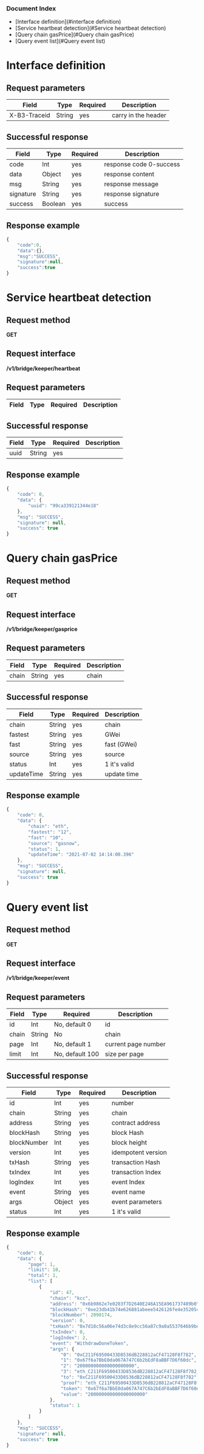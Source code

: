 ### Document Index
* [Interface definition](#interface definition)
* [Service heartbeat detection](#Service heartbeat detection)
* [Query chain gasPrice](#Query chain gasPrice)
* [Query event list](#Query event list)

# Interface definition
## Request parameters
| Field | Type | Required | Description |
| ------------ | ------ | ---- | -------------- |
| X-B3-Traceid | String | yes | carry in the header |

## Successful response
| Field | Type | Required | Description |
| --------- | ------- | ---- | --------------- |
| code | Int | yes | response code 0-success |
| data | Object | yes | response content |
| msg | String | yes | response message |
| signature | String | yes | response signature |
| success | Boolean | yes | success |

## Response example
```javascript
{
    "code":0,
    "data":{},
    "msg":"SUCCESS",
    "signature":null,
    "success":true
}
```

# Service heartbeat detection
## Request method
**GET**

## Request interface
**/v1/bridge/keeper/heartbeat**

## Request parameters
| Field | Type | Required | Description |
| ---- | ---- | ---- | ---- |

## Successful response
| Field | Type | Required | Description |
| ---- | ------ | ---- | ---- |
| uuid | String | yes | |

## Response example
```javascript
{
    "code": 0,
    "data": {
        "uuid": "99ca339121344e18"
    },
    "msg": "SUCCESS",
    "signature": null,
    "success": true
}
```

# Query chain gasPrice
## Request method

**GET**
## Request interface
**/v1/bridge/keeper/gasprice**

## Request parameters
| Field | Type | Required | Description |
| ----- | ------ | ---- | ---- |
| chain | String | yes | chain |

## Successful response
| Field | Type | Required | Description |
| ---------- | ------ | ---- | ---------- |
| chain | String | yes | chain |
| fastest | String | yes | GWei |
| fast | String | yes | fast (GWei) |
| source | String | yes | source |
| status | Int | yes | 1 it's valid |
| updateTime | String | yes | update time |

## Response example
```javascript
{
    "code": 0,
    "data": {
        "chain": "eth",
        "fastest": "12",
        "fast": "10",
        "source": "gasnow",
        "status": 1,
        "updateTime": "2021-07-02 14:14:00.396"
    },
    "msg": "SUCCESS",
    "signature": null,
    "success": true
}
```

# Query event list
## Request method
**GET**

## Request interface
**/v1/bridge/keeper/event**

## Request parameters
| Field | Type | Required | Description |
| ----- | ------ | ----------- | -------- |
| id | Int | No, default 0 | id |
| chain | String | No | chain |
| page | Int | No, default 1 | current page number |
| limit | Int | No, default 100 | size per page |

## Successful response
| Field | Type | Required | Description |
| ----------- | ------ | ---- | -------- |
| id | Int | yes | number |
| chain | String | yes | chain |
| address | String | yes | contract address |
| blockHash | String | yes | block Hash |
| blockNumber | Int | yes | block height |
| version | Int | yes | idempotent version |
| txHash | String | yes | transaction Hash |
| txIndex | Int | yes | transaction Index |
| logIndex | Int | yes | event Index |
| event | String | yes | event name |
| args | Object | yes | event parameters |
| status | Int | yes | 1 it's valid |

## Response example
```javascript
{
    "code": 0,
    "data": {
        "page": 1,
        "limit": 10,
        "total": 1,
        "list": [
            {
                "id": 47,
                "chain": "kcc",
                "address": "0x6b9862e7e0203f7D2640E246A15EA961737489b0",
                "blockHash": "0xe23db41b74e626881abeee5426126fe4e352054463f1f286f3b3526fd5c192c5",
                "blockNumber": 2098174,
                "version": 0,
                "txHash": "0x7d18c56a06e74d3c8e9cc56a87c9a0a5537646b9bd26c88a7a351ddce2537213",
                "txIndex": 0,
                "logIndex": 2,
                "event": "WithdrawDoneToken",
                "args": {
                    "0": "0xC211F69500433D8536dB228812aCF47128F8f782",
                    "1": "0x67f6a7BbE0da067A747C6b2bEdF8aBBF7D6f60dc",
                    "2": "200000000000000000000",
                    "3": "eth_C211F69500433D8536dB228812aCF47128F8f782_b70cd1fa88c170da5f4864d8238c176fd4f461f9a199f773fd267d28db6a5a02_13",
                    "to": "0xC211F69500433D8536dB228812aCF47128F8f782",
                    "proof": "eth_C211F69500433D8536dB228812aCF47128F8f782_b70cd1fa88c170da5f4864d8238c176fd4f461f9a199f773fd267d28db6a5a02_13",
                    "token": "0x67f6a7BbE0da067A747C6b2bEdF8aBBF7D6f60dc",
                    "value": "200000000000000000000"
                },
                "status": 1
            }
        ]
    },
    "msg": "SUCCESS",
    "signature": null,
    "success": true
}
```